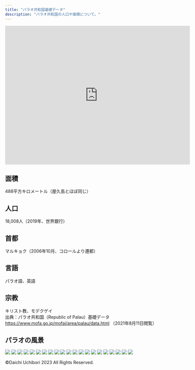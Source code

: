 ```yaml
---
title: "パラオ共和国基礎データ"
description: "パラオ共和国の人口や面積について。"
---
```


<iframe src="https://www.google.com/maps/embed?pb=!1m14!1m12!1m3!1d602221.5583172053!2d134.3083333255556!3d7.432407831275583!2m3!1f0!2f0!3f0!3m2!1i1024!2i768!4f13.1!5e0!3m2!1sja!2sjp!4v1686831934945!5m2!1sja!2sjp" width="600" height="450" style="border:0;" allowfullscreen="" loading="lazy" referrerpolicy="no-referrer-when-downgrade"></iframe>

## 面積
488平方キロメートル（屋久島とほぼ同じ）
## 人口
18,008人（2019年、世界銀行）
## 首都
マルキョク（2006年10月、コロールより遷都）
## 言語
パラオ語、英語
## 宗教
キリスト教、モデクゲイ  
出典：パラオ共和国（Republic of Palau）基礎データ
https://www.mofa.go.jp/mofaj/area/palau/data.html （2021年8月11日閲覧）

## パラオの風景

<img src="../images/palau/s-1311.JPG">  
<img src="../images/palau/s-1315.JPG">  
<img src="../images/palau/s-1317.JPG">  
<img src="../images/palau/s-1319.JPG">  
<img src="../images/palau/s-1324.JPG">  
<img src="../images/palau/s-1326.JPG">  
<img src="../images/palau/s-1379.JPG">  
<img src="../images/palau/s-1463.JPG">  
<img src="../images/palau/s-1490.JPG">  
<img src="../images/palau/s-1491.JPG">  
<img src="../images/palau/s-1514.JPG">  
<img src="../images/palau/s-1538.JPG">  
<img src="../images/palau/s-1542.JPG">  
<img src="../images/palau/s-1559.JPG">  
<img src="../images/palau/s-1655.JPG">  
<img src="../images/palau/s-1704.JPG">  
<img src="../images/palau/s-1727.JPG">  
<img src="../images/palau/s-1758.JPG">  
<img src="../images/palau/s-1776.JPG">  
<img src="../images/palau/s-1810.JPG">  
<img src="../images/palau/s-1836.JPG">


©Daichi Uchibori 2023 All Rights Reserved.